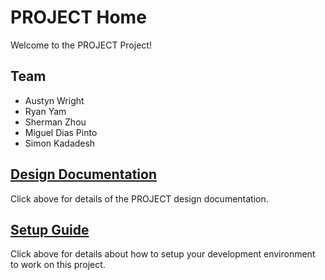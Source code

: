 # PROJECT Home

Welcome to the PROJECT Project!

## Team

* Austyn Wright
* Ryan Yam
* Sherman Zhou
* Miguel Dias Pinto
* Simon Kadadesh

## [Design Documentation](DesignDoc)

Click above for details of the PROJECT design documentation.

## [Setup Guide](SetupGuide)

Click above for details about how to setup your development environment to work on this project.
